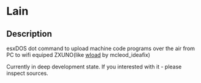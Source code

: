 # Lain

## Description

esxDOS dot command to upload machine code programs over the air from PC to wifi equiped ZXUNO(like [wload](https://github.com/mcleod-ideafix/wload) by mcleod_ideafix)

Currently in deep development state. If you interested with it - please inspect sources.